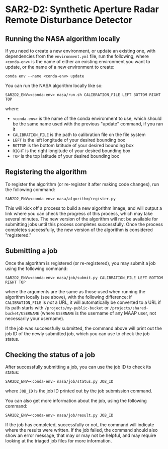 # SAR2-D2: Synthetic Aperture Radar Remote Disturbance Detector

## Running the NASA algorithm locally

If you need to create a new environment, or update an existing one, with
dependencies from the `environment.yml` file, run the following, where
`<conda-env>` is the name of either an existing environment you want to
update, or the name of a new environment to create:

```plain
conda env --name <conda-env> update
```

You can run the NASA algorithm locally like so:

```plain
SAR2D2_ENV=<conda-env> nasa/run.sh CALIBRATION_FILE LEFT BOTTOM RIGHT TOP
```

where:

- `<conda-env>` is the name of the conda environment to use, which should
  be the same name used with the previous "update" command, if you ran it
- `CALIBRATION_FILE` is the path to calibration file on the file system
- `LEFT` is the left longitude of your desired bounding box
- `BOTTOM` is the bottom latitude of your desired bounding box
- `RIGHT` is the right longitude of your desired bounding box
- `TOP` is the top latitude of your desired bounding box

## Registering the algorithm

To register the algorithm (or re-register it after making code changes), run the
following command:

```plain
SAR2D2_ENV=<conda-env> nasa/algorithm/register.py
```

This will kick off a process to build a new algorithm image, and will output a
link where you can check the progress of this process, which may take several
minutes.  The new version of the algorithm will not be available for submitting
jobs until this process completes successfully.  Once the process completes
successfully, the new version of the algorithm is considered "registered."

## Submitting a job

Once the algorithm is registered (or re-registered), you may submit a job using
the following command:

```plain
SAR2D2_ENV=<conda-env> nasa/job/submit.py CALIBRATION_FILE LEFT BOTTOM RIGHT TOP
```

where the arguments are the same as those used when running the algorithm
locally (see above), with the following difference: if `CALIBRATION_FILE` is
_not_ a URL, it will automatically be converted to a URL if its path starts with
`/projects/my-public-bucket` or `/projects/shared-bucket/USERNAME` (where
`USERNAME` is the username of any MAAP user, not necessarily your username).

If the job was successfully submitted, the command above will print out the job
ID of the newly submitted job, which you can use to check the job status.

## Checking the status of a job

After successfully submitting a job, you can use the job ID to check its status:

```plain
SAR2D2_ENV=<conda-env> nasa/job/status.py JOB_ID
```

where `JOB_ID` is the job ID printed out by the job submission command.

You can also get more information about the job, using the following command:

```plain
SAR2D2_ENV=<conda-env> nasa/job/result.py JOB_ID
```

If the job has completed, successfully or not, the command will indicate where
the results were written.  If the job failed, the command should also show an
error message, that may or may not be helpful, and may require looking at the
triaged job files for more information.

